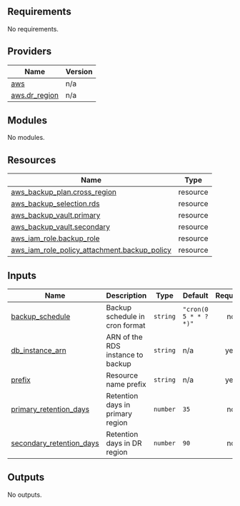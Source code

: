 ## Requirements

No requirements.

## Providers

| Name | Version |
|------|---------|
| <a name="provider_aws"></a> [aws](#provider\_aws) | n/a |
| <a name="provider_aws.dr_region"></a> [aws.dr\_region](#provider\_aws.dr\_region) | n/a |

## Modules

No modules.

## Resources

| Name | Type |
|------|------|
| [aws_backup_plan.cross_region](https://registry.terraform.io/providers/hashicorp/aws/latest/docs/resources/backup_plan) | resource |
| [aws_backup_selection.rds](https://registry.terraform.io/providers/hashicorp/aws/latest/docs/resources/backup_selection) | resource |
| [aws_backup_vault.primary](https://registry.terraform.io/providers/hashicorp/aws/latest/docs/resources/backup_vault) | resource |
| [aws_backup_vault.secondary](https://registry.terraform.io/providers/hashicorp/aws/latest/docs/resources/backup_vault) | resource |
| [aws_iam_role.backup_role](https://registry.terraform.io/providers/hashicorp/aws/latest/docs/resources/iam_role) | resource |
| [aws_iam_role_policy_attachment.backup_policy](https://registry.terraform.io/providers/hashicorp/aws/latest/docs/resources/iam_role_policy_attachment) | resource |

## Inputs

| Name | Description | Type | Default | Required |
|------|-------------|------|---------|:--------:|
| <a name="input_backup_schedule"></a> [backup\_schedule](#input\_backup\_schedule) | Backup schedule in cron format | `string` | `"cron(0 5 * * ? *)"` | no |
| <a name="input_db_instance_arn"></a> [db\_instance\_arn](#input\_db\_instance\_arn) | ARN of the RDS instance to backup | `string` | n/a | yes |
| <a name="input_prefix"></a> [prefix](#input\_prefix) | Resource name prefix | `string` | n/a | yes |
| <a name="input_primary_retention_days"></a> [primary\_retention\_days](#input\_primary\_retention\_days) | Retention days in primary region | `number` | `35` | no |
| <a name="input_secondary_retention_days"></a> [secondary\_retention\_days](#input\_secondary\_retention\_days) | Retention days in DR region | `number` | `90` | no |

## Outputs

No outputs.
